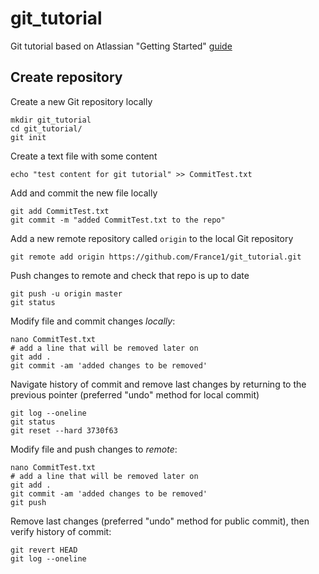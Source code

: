 # git_tutorial
Git tutorial based on Atlassian "Getting Started" [guide](https://it.atlassian.com/git/tutorials/setting-up-a-repository)

## Create repository

Create a new Git repository locally
```
mkdir git_tutorial
cd git_tutorial/
git init
```

Create a text file with some content
```
echo "test content for git tutorial" >> CommitTest.txt
```

Add and commit the new file locally
```
git add CommitTest.txt 
git commit -m "added CommitTest.txt to the repo"
```

Add a new remote repository called `origin` to the local Git repository
```
git remote add origin https://github.com/France1/git_tutorial.git
```

Push changes to remote and check that repo is up to date
```
git push -u origin master
git status
```

Modify file and commit changes *locally*:
```
nano CommitTest.txt 
# add a line that will be removed later on
git add .
git commit -am 'added changes to be removed'
```

Navigate history of commit and remove last changes by returning to the previous pointer (preferred "undo" method for local commit)
```
git log --oneline
git status
git reset --hard 3730f63
```

Modify file and push changes to *remote*: 
```
nano CommitTest.txt 
# add a line that will be removed later on
git add .
git commit -am 'added changes to be removed'
git push
```

Remove last changes (preferred "undo" method for public commit), then verify history of commit:
```
git revert HEAD
git log --oneline
```





